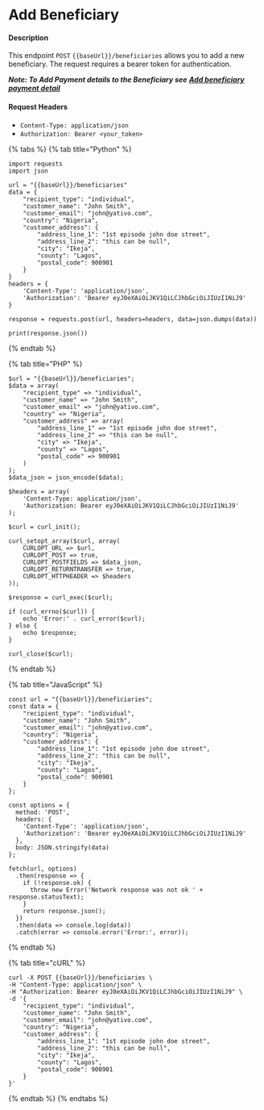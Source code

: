 # Add Beneficiary

#### Description

This endpoint `POST` `{{baseUrl}}/beneficiaries` allows you to add a new beneficiary. The request requires a bearer token for authentication.

_**Note: To Add Payment details to the Beneficiary see**_ [_**Add beneficiary payment detail**_](add-beneficiary-payment-details.md)

#### Request Headers

* `Content-Type: application/json`
* `Authorization: Bearer <your_token>`



{% tabs %}
{% tab title="Python" %}
```
import requests
import json

url = "{{baseUrl}}/beneficiaries"
data = {
    "recipient_type": "individual",
    "customer_name": "John Smith",
    "customer_email": "john@yativo.com",
    "country": "Nigeria",
    "customer_address": {
        "address_line_1": "1st episode john doe street",
        "address_line_2": "this can be null",
        "city": "Ikeja",
        "county": "Lagos",
        "postal_code": 900901
    }
}
headers = {
    'Content-Type': 'application/json',
    'Authorization': 'Bearer eyJ0eXAiOiJKV1QiLCJhbGciOiJIUzI1NiJ9'
}

response = requests.post(url, headers=headers, data=json.dumps(data))

print(response.json())

```
{% endtab %}

{% tab title="PHP" %}
```
$url = "{{baseUrl}}/beneficiaries";
$data = array(
    "recipient_type" => "individual",
    "customer_name" => "John Smith",
    "customer_email" => "john@yativo.com",
    "country" => "Nigeria",
    "customer_address" => array(
        "address_line_1" => "1st episode john doe street",
        "address_line_2" => "this can be null",
        "city" => "Ikeja",
        "county" => "Lagos",
        "postal_code" => 900901
    )
);
$data_json = json_encode($data);

$headers = array(
    'Content-Type: application/json',
    'Authorization: Bearer eyJ0eXAiOiJKV1QiLCJhbGciOiJIUzI1NiJ9'
);

$curl = curl_init();

curl_setopt_array($curl, array(
    CURLOPT_URL => $url,
    CURLOPT_POST => true,
    CURLOPT_POSTFIELDS => $data_json,
    CURLOPT_RETURNTRANSFER => true,
    CURLOPT_HTTPHEADER => $headers
));

$response = curl_exec($curl);

if (curl_errno($curl)) {
    echo 'Error:' . curl_error($curl);
} else {
    echo $response;
}

curl_close($curl);

```
{% endtab %}

{% tab title="JavaScript" %}
```
const url = "{{baseUrl}}/beneficiaries";
const data = {
    "recipient_type": "individual",
    "customer_name": "John Smith",
    "customer_email": "john@yativo.com",
    "country": "Nigeria",
    "customer_address": {
        "address_line_1": "1st episode john doe street",
        "address_line_2": "this can be null",
        "city": "Ikeja",
        "county": "Lagos",
        "postal_code": 900901
    }
};

const options = {
  method: 'POST',
  headers: {
    'Content-Type': 'application/json',
    'Authorization': 'Bearer eyJ0eXAiOiJKV1QiLCJhbGciOiJIUzI1NiJ9'
  },
  body: JSON.stringify(data)
};

fetch(url, options)
  .then(response => {
    if (!response.ok) {
      throw new Error('Network response was not ok ' + response.statusText);
    }
    return response.json();
  })
  .then(data => console.log(data))
  .catch(error => console.error('Error:', error));

```
{% endtab %}

{% tab title="cURL" %}
```
curl -X POST {{baseUrl}}/beneficiaries \
-H "Content-Type: application/json" \
-H "Authorization: Bearer eyJ0eXAiOiJKV1QiLCJhbGciOiJIUzI1NiJ9" \
-d '{
    "recipient_type": "individual",
    "customer_name": "John Smith",
    "customer_email": "john@yativo.com",
    "country": "Nigeria",
    "customer_address": {
        "address_line_1": "1st episode john doe street",
        "address_line_2": "this can be null",
        "city": "Ikeja",
        "county": "Lagos",
        "postal_code": 900901
    }
}'

```
{% endtab %}
{% endtabs %}
